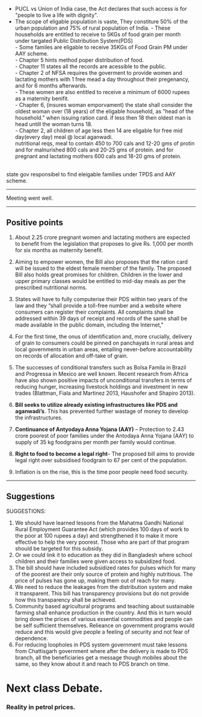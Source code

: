 - PUCL vs Union of India case, the Act declares that such access is for "people to live a life with dignity".</br>
- The scope of eligable population is vaste, They constiture 50% of the urban population and 75% of rural population of India. -  These households are entitled to receive to 5KGs of food grain per month under targated Public Distribution System(PDS)
</br>-  Some familes are eligable to receive 35KGs of Food Grain PM under AAY scheme.
</br>-  Chapter 5 hints method poper distribution of food.
</br>-  Chapter 11 states all the records are acessible to the public.
</br>-  Chapter 2 of NFSA requires the goverment to provide women and lactating mothers with 1 free mead a day throughout their pregenancy, and for 6 months afterwards.
</br>-  These women are also entitled to receive a minimum of 6000 rupees as a maternity benifit.
</br>-  Chapter 6, (insures woman emporvament) the state shall consider the oldest woman over (18 years) of the eligable household, as "head of the household." when issuing ration card. if less then 18 then oldest man is head untill the woman turns 18.
</br>-  Chapter 2, all children of age less then 14 are eligable for free mid day(every day) meal @ local aganwadi.
</br>nutritional reqs, meal to contain 450 to 700 cals and 12-20 gms of protin and for malnurished 800 cals and 20-25 gms of protein. and for pregnant and lactating mothers 600 cals and 18-20 gms of protein.

</br> state gov responsibel to find eleigable families under TPDS and AAY scheme.


---

Meeting went well.

---

## Positive points
1. About 2.25 crore pregnant women and lactating mothers are expected to benefit from the legislation that proposes to give Rs. 1,000 per month for six months as maternity benefit. 

2.  Aiming to empower women, the Bill also proposes that the ration card will be issued to the eldest female member of the family. The proposed Bill also holds great promises for children. Children in the lower and upper primary classes would be entitled to mid-day meals as per the prescribed nutritional norms.

3. States will have to fully computerise their PDS within two years of the law and they “shall provide a toll-free number and a website where consumers can register their complaints. All complaints shall be addressed within 39 days of receipt and records of the same shall be made available in the public domain, including the Internet,” 

4. For the first time, the onus of identification and, more crucially, delivery of grain to consumers could be pinned on panchayats in rural areas and local governments in urban areas, entailing never-before accountability on records of allocation and off-take of grain.

5. The successes of conditional transfers such as Bolsa Famila in Brazil and Progressa in Mexico are well known. Recent research from Africa have also shown positive impacts of unconditional transfers in terms of reducing hunger, increasing livestock holdings and investment in new trades (Blattman, Fiala and Martinez 2013, Haushofer and Shapiro 2013).

6. **Bill seeks to utilize already existing infrastructures like PDS and aganwadi’s**. This has prevented further wastage of money to develop the infrastructures.

7. **Continuance of Antyodaya Anna Yojana (AAY)** – Protection to 2.43 crore poorest of poor families under the Antodaya Anna Yojana (AAY) to supply of 35 kg foodgrains per month per family would continue.

8. **Right to food to become a legal right**– The proposed bill aims to provide legal right over subsidised foodgrain to 67 per cent of the population.
9. Inflation is on the rise, this is the time poor people need food security.




--- 
## Suggestions

SUGGESTIONS:

1. We should have learned lessons from the Mahatma Gandhi National Rural Employment Guarantee Act (which provides 100 days of work to the poor at 100 rupees a day) and strengthened it to make it more effective to help the very poorest. Those who are part of that program should be targeted for this subsidy.
2. Or we could link it to education as they did in Bangladesh where school children and their families were given access to subsidized food.
3. The bill should have included subsidized rates for pulses which for many of the poorest are their only source of protein and highly nutritious. The price of pulses has gone up, making them out of reach for many.
4. We need to reduce the leakages from the distribution system and make it transparent. This bill has transparency provisions but do not provide how this transparency shall be achieved.
5. Community based agricultural programs and teaching about sustainable farming shall enhance production in the country. And this in turn would bring down the prices of various essential commodities and people can be self sufficient themselves. Relieance on government programs would reduce and this would give people a feeling of security and not fear of dependence.
6. For reducing loopholes in PDS system government must take lessons from Chattisgarh government where after the delivery is made to PDS branch, all the beneficiaries get a message though mobiles about the same, so they know about it and reach to PDS branch on time.

# Next class Debate.

### Reality in petrol prices.
